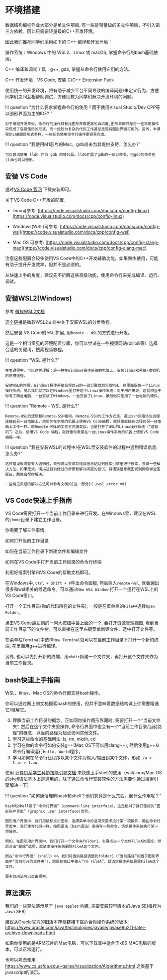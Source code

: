 # 环境搭建

数据结构编程作业大部分是单文件项目, 有一些是轻量级的多文件项目，不引入第三方依赖。因此只需要轻量级的C++开发环境。

因此我们推荐同学们采用如下的 C++ 编译和开发环境：

操作系统：Windows 中的 WSL2、Linux 或 macOS, 掌握命令行的bash基础使用。

C++ 编译和调试工具：g++, gdb, 掌握从命令行使用它们的方法。

C++ 开发环境：VS Code, 安装 C/C++ Extension Pack

使用统一的开发环境，将有助于减少平台不同导致的编译问题/未定义行为，方便同学们之间互相帮助调试，方便助教为同学们解决开发环境的问题。


!!! question "为什么要求掌握命令行的使用？而不使用Visual Studio/Dev CPP等以图形界面为主的IDE? "

    对于编程开发来说，命令行的操作具有比图形界面更高的自由度,图形界面只是将一些常用操作实现成了容易使用的形式。而一些较为复杂的代码工作甚至是没有图形界面可用的。另外，本课程的LAB题目形式多样，一些任务使用命令行操作更容易完成。

!!! question "我使用M1芯片的Mac，gdb尚未为其提供支持，怎么办?"

    可以尝试使用 lldb 作为 gdb 的替代品。lldb扩展了gdb的一部分命令，但gdb的命令在lldb也可以使用。

## 安装 VS Code

通过[VS Code 官网](https://code.visualstudio.com/) 下载安装即可。

关于VS Code C++开发的配置，

- linux可参考: [https://code.visualstudio.com/docs/cpp/config-linux](https://code.visualstudio.com/docs/cpp/config-linux)

- Windows(WSL)可参考: [https://code.visualstudio.com/docs/cpp/config-wsl](https://code.visualstudio.com/docs/cpp/config-wsl)

- Mac OS 可参考: [https://code.visualstudio.com/docs/cpp/config-clang-mac](https://code.visualstudio.com/docs/cpp/config-clang-mac) 

注意这些配置会较多使用VS Code中的C++开发辅助功能。如果熟练使用，可能有助于提升开发效率，但并不是必须的。

从快速上手的角度，建议先不折腾这些高级功能，使用命令行来完成编译、运行、调试。

## 安装WSL2(Windows)

参考 [微软WSL2文档](https://docs.microsoft.com/zh-cn/windows/wsl/install)

[这个链接](https://learn.microsoft.com/zh-cn/windows/wsl/setup/environment)是微软WSL2文档中关于安装WSL的分步教程。

然后安装 VS Code的 `WSL` 扩展, 用`Remote - WSL`的方式进行开发。

这是一个相当常见的环境配置步骤，你可以尝试在一些视频网站(bilibili等）选择合适的关键词，搜索视频教程。

!!! question "WSL 是什么?"

    在本课程中，可以这样理解：是一种在windows操作系统的电脑上，安装linux双系统/虚拟机的便捷途径。
    
    安装WSL的时候，Windows操作系统会将自己的一部分磁盘划分给WSL，在里面安装一个Linux操作系统。随后我们就可以在Windows里打开这个Linux操作系统，对于用户来说，这就相当于你有了两台电脑，一台安装了Windows，一台安装了Linux，虽然你只使用了一台电脑的硬件。

!!! question "Remote - WSL 是什么?"

    Remote-WSL的逻辑和Remote-SSH相同。Remote-SSH的工作方式是，通过ssh网络协议远程连接到另一台电脑上，然后你在本地的机器上使用VS Code编程，就好像直接在远程的另一台电脑上工作一样。而Remote-WSL的工作方式很类似，也是打开了WSL的Linux操作系统（“虚拟机”）之后，使用VS Code 编程，就好像你直接在一台Linux操作系统的机器上使用VS Code编程一样。

!!! question "我在安装WSL的过程中/在WSL里安装软件的过程中遇到错误信息, 怎么办?"

    这种错误很可能有人遇到过，首先可以尝试将错误信息粘贴到搜索引擎里进行搜索，尝试一些解决方法。如果无效，请描述目前做过的步骤和解决问题的尝试，将错误信息截图发到网络学堂答疑区，助教会帮你解决。

    一些常见问题的解决方法可以参考文档的[这一部分](./wsl_error.md)

## VS Code快速上手指南

VS Code需要打开一个当前工作目录来进行开发。在Windows里，建议在WSL的`/home`目录下建立工作目录。

你需要了解三件事情: 

如何打开当前工作目录

如何在当前工作目录下新建文件和编辑文件

如何在VS Code中打开当前工作目录的命令行终端

利用好搜索引擎和VS Code的帮助文档即可。

在Windows中, `Ctrl + Shift + P`呼出命令面板, 然后输入`remote-wsl`, 就会蹦出很多和wsl相关的候选命令。可以通过`New WSL Window` 打开一个运行在WSL上的VS Code窗口。

打开一个工作目录(你的代码所在的文件夹), 一般是在菜单栏的`File`中选择`Open Folder`。

点击VS Code最左侧的一列大按钮中最上面的一个, 会打开资源管理视图, 看到当前工作目录下的文件树。可以直接在这里右键菜单新建文件、选中打开文件等。

在菜单栏`Terminal`中选择`New Terminal`就可以在当前工作目录下打开一个新的终端, 在里面用g++进行编译。

另外, 也可以先打开新的终端，用`mkdir`新建一个文件夹，再打开这个文件夹作为当前工作目录。

## bash快速上手指南

WSL、linux、Mac OS的命令行都支持bash操作。

你可以通过网上的文档摸索bash的使用，但并不意味着数据结构课上你需要精通它/理解它。

0. 理解当前工作目录的概念。正如同你操作图形界面时, 需要打开一个“当前文件夹”, 然后在这个文件夹里操作, 命令行界面中也会有一个“当前工作目录/当前路径”的概念，以当前路径为起点访问其他文件。
1. 学习这些命令的基础用法: ls, rm, mkdir, cd
2. 学习在你的命令行如何安装g++(Mac OS下可以用clang++), 然后使用g++从命令行编译运行`Hello, World`程序。
3. 学习如何在命令行让程序以某个文件为输入/输出到某个文件，形如`./a < 1.in > 1.out`

使用 [计算机系学生科协技能引导文档](https://docs.net9.org/basic/linux/#shell-101) 来快速上手shell的使用（wsl/linux/Mac OS的shell语法基本上是通用的，除了通过命令行安装软件的方法需要你通过搜索引擎解决一下）

!!! question "如何通俗理解bash和shell？他们究竟是什么东西，起什么作用呢？"

    bash和shell属于“命令行界面”（command-line interface），这是相对于我们使用的“图形用户界面”（graphic user interface)而言。
    
    图形用户界面中，我们用鼠标点击图标、选择菜单中的选项来要求执行某一项操作，而在命令行界面中，我们像写代码一样，按照语法（bash语法）来编写一些命令，请求操作系统执行某一项操作。

    例如，在图形用户界面中，我们打开一个文件夹folder1，右键点击一个文件FileA的图标，然后点击“删除”选项，就请求操作系统删除FileA这个文件。

    而在“命令行界面”（shell）中，我们将当前路径调整到folder1（“当前路径”相当于图形界面中“当前打开的文件夹”），然后在窗口中输入“rm FileA”，就请求操作系统删除FileA这个文件。

    更多的用法可以自由探索。


## 算法演示

我们的一些算法演示基于 `java applet` 构建, 需要安装较早版本的Java SE(推荐为Java SE8)

建议从Oracle官方的旧版本存档链接下载适合你操作系统的版本: https://www.oracle.com/java/technologies/javase/javase8u211-later-archive-downloads.html 

如果你使用的是ARM芯片的Mac电脑，可以下载其中适合于x86 MAC电脑的版本，可以正常运行。

也可以考虑使用 https://www.cs.usfca.edu/~galles/visualization/Algorithms.html 之类基于javascript的演示。